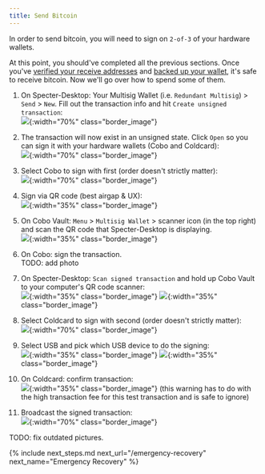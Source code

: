 ```yaml
---
title: Send Bitcoin
---
```


In order to send bitcoin, you will need to sign on `2-of-3` of your hardware wallets.

At this point, you should've completed all the previous sections.
Once you've [verified your receive addresses](/verify-receive-address) and [backed up your wallet](/backup-wallet), it's safe to receive bitcoin.
Now we'll go over how to spend some of them.

1. On Specter-Desktop: Your Multisig Wallet (i.e. `Redundant Multisig`) > `Send` > `New`. Fill out the transaction info and hit `Create unsigned transaction`:  
![](/assets/img/send-bitcoin-specter-create-skeleton.png){:width="70%" class="border_image"} 

1. The transaction will now exist in an unsigned state.
Click `Open` so you can sign it with your hardware wallets (Cobo and Coldcard):  
![](/assets/img/send-bitcoin-specter-unsigned-skeleton.png){:width="70%" class="border_image"}

1. Select Cobo to sign with first (order doesn't strictly matter):  
![](/assets/img/send-bitcoin-specter-open-skeleton-cobo.png){:width="70%" class="border_image"} 

1. Sign via QR code (best airgap & UX):  
![](/assets/img/send-bitcoin-specter-sign-cobo.png){:width="35%" class="border_image"}  

1. On Cobo Vault: `Menu` > `Multisig Wallet` > scanner icon (in the top right) and scan the QR code that Specter-Desktop is displaying.  
![](/assets/img/send-bitcoin-cobo-scan-icon.jpg){:width="35%" class="border_image"}

1. On Cobo: sign the transaction.  
TODO: add photo  

1. On Specter-Desktop: `Scan signed transaction` and hold up Cobo Vault to your computer's QR code scanner:  
![](/assets/img/send-bitcoin-specter-cobo-scan.jpg){:width="35%" class="border_image"}
![](/assets/img/send-bitcoin-specter-cobo-qr.jpeg){:width="35%" class="border_image"}

1. Select Coldcard to sign with second (order doesn't strictly matter):  
![](/assets/img/send-bitcoin-specter-open-skeleton-coldcard.png){:width="70%" class="border_image"}

1. Select USB and pick which USB device to do the signing:  
![](/assets/img/send-bitcoin-coldcard-sign-type.png){:width="35%" class="border_image"}
![](/assets/img/send-bitcoin-coldcard-sign-usb.png){:width="35%" class="border_image"}

1. On Coldcard: confirm transaction:  
![](/assets/img/send-bitcoin-coldcard-device-confirmation.jpeg){:width="35%" class="border_image"}
(this warning has to do with the high transaction fee for this test transaction and is safe to ignore)

1. Broadcast the signed transaction:  
![](/assets/img/send-bitcoin-specter-broadcast.png){:width="70%" class="border_image"}


TODO: fix outdated pictures.


{% include next_steps.md next_url="/emergency-recovery" next_name="Emergency Recovery" %}
